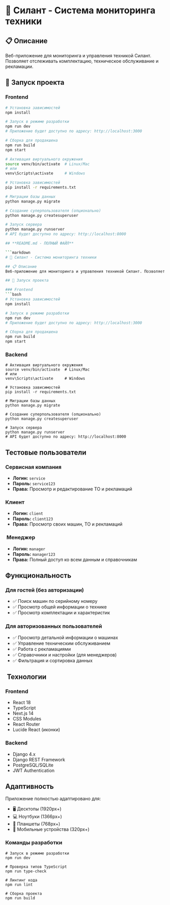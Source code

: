 # 🚜 Силант - Система мониторинга техники

## 📋 Описание
Веб-приложение для мониторинга и управления техникой Силант. Позволяет отслеживать комплектацию, техническое обслуживание и рекламации.

## 🚀 Запуск проекта

### Frontend
```bash
# Установка зависимостей
npm install

# Запуск в режиме разработки  
npm run dev
# Приложение будет доступно по адресу: http://localhost:3000

# Сборка для продакшена
npm run build
npm start

# Активация виртуального окружения
source venv/bin/activate  # Linux/Mac
# или
venv\Scripts\activate     # Windows

# Установка зависимостей
pip install -r requirements.txt

# Миграции базы данных
python manage.py migrate

# Создание суперпользователя (опционально)
python manage.py createsuperuser

# Запуск сервера
python manage.py runserver
# API будет доступно по адресу: http://localhost:8000

## **README.md - ПОЛНЫЙ ФАЙЛ**

```markdown
# 🚜 Силант - Система мониторинга техники

## 📋 Описание
Веб-приложение для мониторинга и управления техникой Силант. Позволяет отслеживать комплектацию, техническое обслуживание и рекламации.

## 🚀 Запуск проекта

### Frontend
```bash
# Установка зависимостей
npm install

# Запуск в режиме разработки  
npm run dev
# Приложение будет доступно по адресу: http://localhost:3000

# Сборка для продакшена
npm run build
npm start
```

### Backend

```shellscript
# Активация виртуального окружения
source venv/bin/activate  # Linux/Mac
# или
venv\Scripts\activate     # Windows

# Установка зависимостей
pip install -r requirements.txt

# Миграции базы данных
python manage.py migrate

# Создание суперпользователя (опционально)
python manage.py createsuperuser

# Запуск сервера
python manage.py runserver
# API будет доступно по адресу: http://localhost:8000
```

## Тестовые пользователи

### Сервисная компания

- **Логин:** `service`
- **Пароль:** `service123`
- **Права:** Просмотр и редактирование ТО и рекламаций


### Клиент

- **Логин:** `client`
- **Пароль:** `client123`
- **Права:** Просмотр своих машин, ТО и рекламаций


### ‍ Менеджер

- **Логин:** `manager`
- **Пароль:** `manager123`
- **Права:** Полный доступ ко всем данным и справочникам


## Функциональность

### Для гостей (без авторизации)

- ✅ Поиск машин по серийному номеру
- ✅ Просмотр общей информации о технике
- ✅ Просмотр комплектации и характеристик


### Для авторизованных пользователей

- ✅ Просмотр детальной информации о машинах
- ✅ Управление техническим обслуживанием
- ✅ Работа с рекламациями
- ✅ Справочники и настройки (для менеджеров)
- ✅ Фильтрация и сортировка данных


## ️ Технологии

### Frontend

- React 18
- TypeScript
- Next.js 14
- CSS Modules
- React Router
- Lucide React (иконки)


### Backend

- Django 4.x
- Django REST Framework
- PostgreSQL/SQLite
- JWT Authentication


## Адаптивность

Приложение полностью адаптировано для:

- 🖥️ Десктопы (1920px+)
- 💻 Ноутбуки (1366px+)
- 📱 Планшеты (768px+)
- 📱 Мобильные устройства (320px+)


### Команды разработки

```shellscript
# Запуск в режиме разработки
npm run dev

# Проверка типов TypeScript
npm run type-check

# Линтинг кода
npm run lint

# Сборка проекта
npm run build
```

